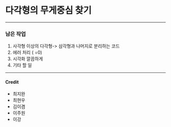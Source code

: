 # 다각형의 무게중심 찾기

- - - 

### 남은 작업
1. 사각형 이상의 다각형-> 삼각형과 나머지로 분리하는 코드
2. 에러 처리 ( ÷0)
3. 시각화 깔끔하게
4. 기타 할 일


----------
#### Credit
- 최지완
- 최현우
- 김이겸
- 이주원
- 이강
